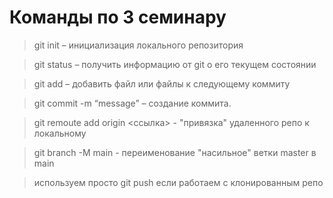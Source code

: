 # Команды по 3 семинару

> git init – инициализация локального репозитория

> git status – получить информацию от git о его текущем состоянии

> git add – добавить файл или файлы к следующему коммиту

> git commit -m “message” – создание коммита.

> git remoute add origin <ссылка> - "привязка" удаленного репо к локальному

> git branch -M main - переименование "насильное" ветки master в main

> используем просто git push если работаем с клонированным репо